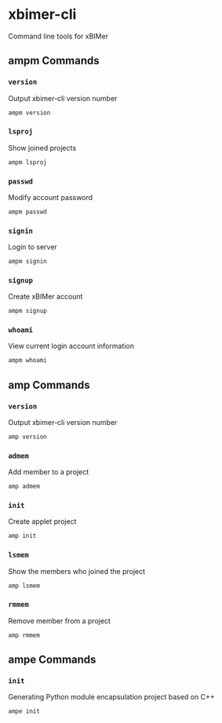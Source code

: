 # xbimer-cli

Command line tools for xBIMer

## ampm Commands

### `version`

Output xbimer-cli version number

```bash
ampm version
```

### `lsproj`

Show joined projects

```bash
ampm lsproj
```

### `passwd`

Modify account password

```bash
ampm passwd
```

### `signin`

Login to server

```bash
ampm signin
```

### `signup`

Create xBIMer account

```bash
ampm signup
```

### `whoami`

View current login account information

```bash
ampm whoami
```

## amp Commands

### `version`

Output xbimer-cli version number

```bash
amp version
```

### `admem`

Add member to a project

```bash
amp admem
```

### `init`

Create applet project

```bash
amp init
```

### `lsmem`

Show the members who joined the project

```bash
amp lsmem
```

### `rmmem`

Remove member from a project

```bash
amp rmmem
```

## ampe Commands

### `init`

Generating Python module encapsulation project based on C++

```bash
ampe init
```
